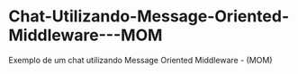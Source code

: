 # Chat-Utilizando-Message-Oriented-Middleware---MOM
Exemplo de um chat utilizando Message Oriented Middleware - (MOM)
